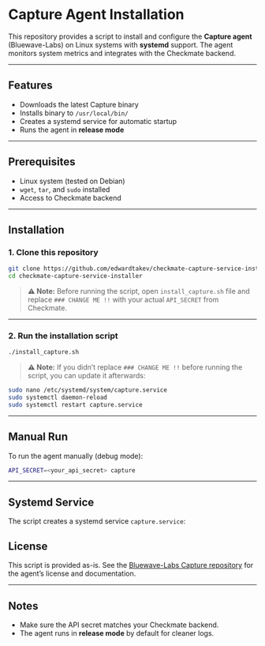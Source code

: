 # Capture Agent Installation

This repository provides a script to install and configure the **Capture agent** (Bluewave-Labs) on Linux systems with **systemd** support. The agent monitors system metrics and integrates with the Checkmate backend.

---

## Features

* Downloads the latest Capture binary
* Installs binary to `/usr/local/bin/`
* Creates a systemd service for automatic startup
* Runs the agent in **release mode**

---

## Prerequisites

* Linux system (tested on Debian)
* `wget`, `tar`, and `sudo` installed
* Access to Checkmate backend

---

## Installation

### 1. Clone this repository

```bash
git clone https://github.com/edwardtakev/checkmate-capture-service-installer.git
cd checkmate-capture-service-installer
```

> **⚠ Note:** Before running the script, open `install_capture.sh` file and replace `### CHANGE ME !!` with your actual `API_SECRET` from Checkmate.

---

### 2. Run the installation script

```bash
./install_capture.sh
```

> **⚠ Note:** If you didn’t replace `### CHANGE ME !!` before running the script, you can update it afterwards:

```bash
sudo nano /etc/systemd/system/capture.service
sudo systemctl daemon-reload
sudo systemctl restart capture.service
```
---

## Manual Run

To run the agent manually (debug mode):

```bash
API_SECRET=<your_api_secret> capture
```

---

## Systemd Service

The script creates a systemd service `capture.service`:


## License

This script is provided as-is. See the [Bluewave-Labs Capture repository](https://github.com/bluewave-labs/capture) for the agent’s license and documentation.

---

## Notes

* Make sure the API secret matches your Checkmate backend.
* The agent runs in **release mode** by default for cleaner logs.
